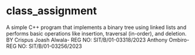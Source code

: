 # class_assignment
A simple C++ program that implements a binary tree using linked lists and performs basic operations like insertion, traversal (in-order), and deletion.
BY Crispus Joash Alwala- REG NO: SIT/B/01-03318/2023
   Anthony Ombiro- REG NO: SIT/B/01-03256/2023

